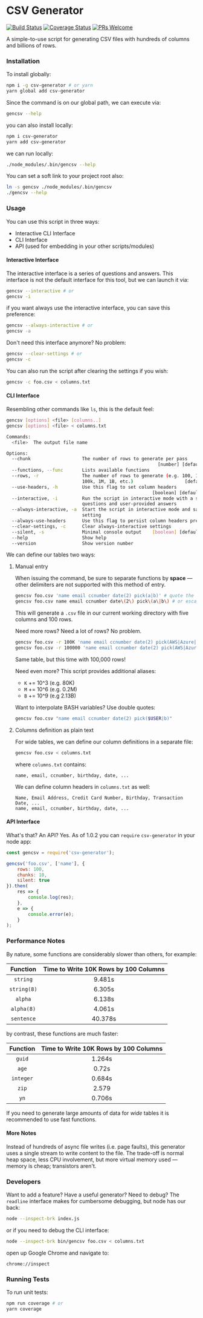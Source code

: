 CSV Generator
=============

[![Build Status](https://travis-ci.org/atomicpages/csv-generator.svg?branch=master)](https://travis-ci.org/atomicpages/csv-generator) [![Coverage Status](https://coveralls.io/repos/github/atomicpages/csv-generator/badge.svg?branch=master)](https://coveralls.io/github/atomicpages/csv-generator?branch=master) [![PRs Welcome](https://img.shields.io/badge/PRs-welcome-brightgreen.svg?style=flat-square)](http://makeapullrequest.com)

A simple-to-use script for generating CSV files with hundreds of columns and billions of rows.

### Installation
To install globally:

```bash
npm i -g csv-generator # or yarn
yarn global add csv-generator
```

Since the command is on our global path, we can execute via:

```bash
gencsv --help
```

you can also install locally:

```bash
npm i csv-generator
yarn add csv-generator
```

we can run locally:

```bash
./node_modules/.bin/gencsv --help
```

You can set a soft link to your project root also:

```bash
ln -s gencsv ./node_modules/.bin/gencsv
./gencsv --help
```

### Usage
You can use this script in three ways:

* Interactive CLI Interface
* CLI Interface
* API (used for embedding in your other scripts/modules)

#### Interactive Interface
The interactive interface is a series of questions and answers. This interface is not the default interface for this tool, but we can launch it via:

```bash
gencsv --interactive # or
gencsv -i
```

if you want always use the interactive interface, you can save this preference:

```bash
gencsv --always-interactive # or
gencsv -a
```

Don't need this interface anymore? No problem:

```bash
gencsv --clear-settings # or
gencsv -c
```

You can also run the script after clearing the settings if you wish:

```bash
gencsv -c foo.csv < columns.txt
```

#### CLI Interface
Resembling other commands like `ls`, this is the default feel:

```bash
gencsv [options] <file> [columns..]
gencsv [options] <file> < columns.txt

Commands:
  <file>  The output file name

Options:
  --chunk                   The number of rows to generate per pass
                                                        [number] [default: 1000]
  --functions, --func       Lists available functions
  --rows, -r                The number of rows to generate (e.g. 100, 100000,
                            100k, 1M, 1B, etc.)                   [default: 100]
  --use-headers, -h         Use this flag to set column headers
                                                      [boolean] [default: false]
  --interactive, -i         Run the script in interactive mode with a series of
                            questions and user-provided answers
  --always-interactive, -a  Start the script in interactive mode and save this
                            setting
  --always-use-headers      Use this flag to persist column headers preferences
  --clear-settings, -c      Clear always-interactive settings
  --silent, -s              Minimal console output    [boolean] [default: false]
  --help                    Show help                                  [boolean]
  --version                 Show version number                        [boolean]
```

We can define our tables two ways:

1. Manual entry

    When issuing the command, be sure to separate functions by **space** &mdash; other delimiters are not supported with this method of entry.

    ```bash
    gencsv foo.csv 'name email ccnumber date(2) pick(a|b)' # quote the argument to avoid escaping
    gencsv foo.csv name email ccnumber date\(2\) pick\(a\|b\) # or escape special BASH characters
    ```

    This will generate a `.csv` file in our current working directory with five columns and 100 rows.

    Need more rows? Need a lot of rows? No problem.

    ```bash
    gencsv foo.csv -r 100K 'name email ccnumber date(2) pick(AWS|Azure|Google Cloud|Digital Ocean)' # or
    gencsv foo.csv -r 100000 'name email ccnumber date(2) pick(AWS|Azure|Google Cloud|Digital Ocean)'
    ```

    Same table, but this time with 100,000 rows!

    Need even more? This script provides additional aliases:

    * `K` += 10^3 (e.g. 80K)
    * `M` += 10^6 (e.g. 0.2M)
    * `B` += 10^9 (e.g 2.13B)

    Want to interpolate BASH variables? Use double quotes:

    ```bash
    gencsv foo.csv "name email ccnumber date(2) pick($USER|b)"
    ```

2. Columns definition as plain text

    For wide tables, we can define our column definitions in a separate file:

    ```bash
    gencsv foo.csv < columns.txt
    ```

    where `columns.txt` contains:

    ```
    name, email, ccnumber, birthday, date, ...
    ```

    We can define column headers in `columns.txt` as well:

    ```
    Name, Email Address, Credit Card Number, Birthday, Transaction Date, ...
    name, email, ccnumber, birthday, date, ...
    ```

#### API Interface
What's that? An API? Yes. As of 1.0.2 you can `require` `csv-generator` in your node app:

```js
const gencsv = require('csv-generator');

gencsv('foo.csv', ['name'], {
    rows: 100,
    chunks: 10,
    silent: true
}).then(
    res => {
        console.log(res);
    },
    e => {
        console.error(e);
    }
);
```

### Performance Notes
By nature, some functions are considerably slower than others, for example:

| Function | Time to Write 10K Rows by 100 Columns |
| :---: | :---: |
| `string` | 9.481s |
| `string(8)` | 6.305s |
| `alpha` | 6.138s |
| `alpha(8)` | 4.061s |
| `sentence` | 40.378s |

by contrast, these functions are much faster:

| Function | Time to Write 10K Rows by 100 Columns |
| :---: | :---: |
| `guid` | 1.264s |
| `age` | 0.72s |
| `integer` | 0.684s |
| `zip` | 2.579 |
| `yn` | 0.706s |

If you need to generate large amounts of data for _wide_ tables it is recommended to use fast functions.

#### More Notes
Instead of hundreds of async file writes (i.e. page faults), this generator uses a single stream to write content to the file. The trade-off is normal heap space, less CPU involvement, but more virtual memory used &mdash; memory is cheap; transistors aren't.

### Developers
Want to add a feature? Have a useful generator? Need to debug? The `readline` interface makes for cumbersome debugging, but node has our back:

```bash
node --inspect-brk index.js
```

or if you need to debug the CLI interface:

```bash
node --inspect-brk bin/gencsv foo.csv < columns.txt
```

open up Google Chrome and navigate to:

```
chrome://inspect
```

### Running Tests
To run unit tests:

```bash
npm run coverage # or
yarn coverage
```
